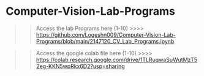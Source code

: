 # Computer-Vision-Lab-Programs

>> Access the lab Programs here (1-10) >>>> https://github.com/Logeshn009/Computer-Vision-Lab-Programs/blob/main/2147120_CV_Lab_Programs.ipynb

>> Access the google colab file here (1-10) >>>> https://colab.research.google.com/drive/1TLRuqwaSuWutMzT52eg-KKN5wpRkx6D2?usp=sharing
